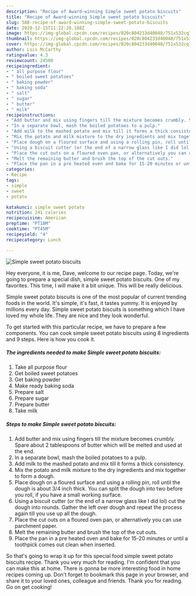 ```yaml
---
description: "Recipe of Award-winning Simple sweet potato biscuits"
title: "Recipe of Award-winning Simple sweet potato biscuits"
slug: 588-recipe-of-award-winning-simple-sweet-potato-biscuits
date: 2020-12-15T11:22:20.188Z
image: https://img-global.cpcdn.com/recipes/020c804233d40048/751x532cq70/simple-sweet-potato-biscuits-recipe-main-photo.jpg
thumbnail: https://img-global.cpcdn.com/recipes/020c804233d40048/751x532cq70/simple-sweet-potato-biscuits-recipe-main-photo.jpg
cover: https://img-global.cpcdn.com/recipes/020c804233d40048/751x532cq70/simple-sweet-potato-biscuits-recipe-main-photo.jpg
author: Lois McCarthy
ratingvalue: 4.3
reviewcount: 24500
recipeingredient:
- " all purpose flour"
- " boiled sweet potatoes"
- " baking powder"
- " baking soda"
- " salt"
- " sugar"
- " butter"
- " milk"
recipeinstructions:
- "Add butter and mix using fingers till the mixture becomes crumbly. Spare about 2 tablespoons of butter which will be melted and used at the end."
- "In a separate bowl, mash the boiled potatoes to a pulp."
- "Add milk to the mashed potato and mix till it forms a thick consistency."
- "Mix the potato and milk mixture to the dry ingredients and mix together to form a dough."
- "Place dough on a floured surface and using a rolling pin, roll until the dough is about 3/4 inch thick. You can split the dough into two before you roll, if you have a small working surface."
- "Using a biscuit cutter (or the end of a narrow glass like I did lol) cut the dough into rounds. Gather the left over dough and repeat the process again till you use up all the dough."
- "Place the cut outs on a floured oven pan, or alternatively you can use parchment paper."
- "Melt the remaining butter and brush the top of the cut outs."
- "Place the pan in a pre heated oven and bake for 15-20 minutes or until a toothpick comes out clean when inserted."
categories:
- Recipe
tags:
- simple
- sweet
- potato

katakunci: simple sweet potato 
nutrition: 241 calories
recipecuisine: American
preptime: "PT18M"
cooktime: "PT45M"
recipeyield: "4"
recipecategory: Lunch

---
```



![Simple sweet potato biscuits](https://img-global.cpcdn.com/recipes/020c804233d40048/751x532cq70/simple-sweet-potato-biscuits-recipe-main-photo.jpg)

Hey everyone, it is me, Dave, welcome to our recipe page. Today, we're going to prepare a special dish, simple sweet potato biscuits. One of my favorites. This time, I will make it a bit unique. This will be really delicious.

Simple sweet potato biscuits is one of the most popular of current trending foods in the world. It's simple, it's fast, it tastes yummy. It is enjoyed by millions every day. Simple sweet potato biscuits is something which I have loved my whole life. They are nice and they look wonderful.




To get started with this particular recipe, we have to prepare a few components. You can cook simple sweet potato biscuits using 8 ingredients and 9 steps. Here is how you cook it.

<!--inarticleads1-->

##### The ingredients needed to make Simple sweet potato biscuits:

1. Take  all purpose flour
1. Get  boiled sweet potatoes
1. Get  baking powder
1. Make ready  baking soda
1. Prepare  salt
1. Prepare  sugar
1. Prepare  butter
1. Take  milk




<!--inarticleads2-->

##### Steps to make Simple sweet potato biscuits:

1. Add butter and mix using fingers till the mixture becomes crumbly. Spare about 2 tablespoons of butter which will be melted and used at the end.
1. In a separate bowl, mash the boiled potatoes to a pulp.
1. Add milk to the mashed potato and mix till it forms a thick consistency.
1. Mix the potato and milk mixture to the dry ingredients and mix together to form a dough.
1. Place dough on a floured surface and using a rolling pin, roll until the dough is about 3/4 inch thick. You can split the dough into two before you roll, if you have a small working surface.
1. Using a biscuit cutter (or the end of a narrow glass like I did lol) cut the dough into rounds. Gather the left over dough and repeat the process again till you use up all the dough.
1. Place the cut outs on a floured oven pan, or alternatively you can use parchment paper.
1. Melt the remaining butter and brush the top of the cut outs.
1. Place the pan in a pre heated oven and bake for 15-20 minutes or until a toothpick comes out clean when inserted.




So that's going to wrap it up for this special food simple sweet potato biscuits recipe. Thank you very much for reading. I'm confident that you can make this at home. There is gonna be more interesting food in home recipes coming up. Don't forget to bookmark this page in your browser, and share it to your loved ones, colleague and friends. Thank you for reading. Go on get cooking!
